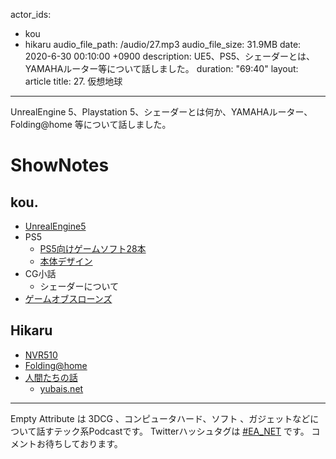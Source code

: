 ﻿---
---
actor_ids:
  - kou
  - hikaru
audio_file_path: /audio/27.mp3
audio_file_size: 31.9MB
date: 2020-6-30 00:10:00 +0900
description: UE5、PS5、シェーダーとは、YAMAHAルーター等について話しました。
duration: "69:40"
layout: article
title: 27. 仮想地球
---

UnrealEngine 5、Playstation 5、シェーダーとは何か、YAMAHAルーター、Folding@home 等について話しました。

# ShowNotes
## kou.
- [UnrealEngine5](https://www.unrealengine.com/en-US/blog/a-first-look-at-unreal-engine-5)
- PS5 
   - [PS5向けゲームソフト28本](https://news.yahoo.co.jp/articles/c6e4e24c3908d0289023f63509285dab3fd16b98) 
    - [本体デザイン](https://www.phileweb.com/news/hobby/202006/12/3347.html)
- CG小話
    - シェーダーについて
- [ゲームオブスローンズ](https://ja.wikipedia.org/wiki/%E3%82%B2%E3%83%BC%E3%83%A0%E3%83%BB%E3%82%AA%E3%83%96%E3%83%BB%E3%82%B9%E3%83%AD%E3%83%BC%E3%83%B3%E3%82%BA)

## Hikaru
- [NVR510](https://network.yamaha.com/products/routers/nvr510/index)
- [Folding@home](https://foldingathome.org/)
- [人間たちの話](https://www.amazon.co.jp/dp/B085TB617F/)
    - [yubais.net](https://yubais.net)

---

Empty Attribute は 3DCG 、コンピュータハード、ソフト 、ガジェットなどについて話すテック系Podcastです。
Twitterハッシュタグは [#EA_NET](https://twitter.com/intent/tweet?hashtags=EA_Net) です。
コメントお待ちしております。